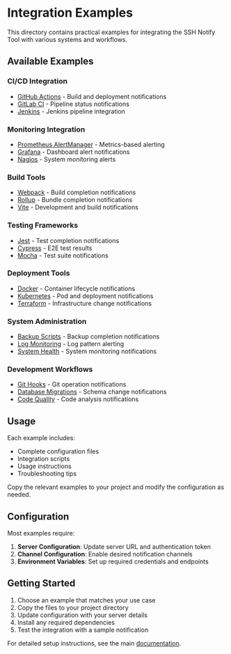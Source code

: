# Integration Examples

This directory contains practical examples for integrating the SSH Notify Tool with various systems and workflows.

## Available Examples

### CI/CD Integration
- [GitHub Actions](./ci-cd/github-actions.yml) - Build and deployment notifications
- [GitLab CI](./ci-cd/gitlab-ci.yml) - Pipeline status notifications
- [Jenkins](./ci-cd/jenkins-pipeline.groovy) - Jenkins pipeline integration

### Monitoring Integration
- [Prometheus AlertManager](./monitoring/prometheus-alertmanager.yml) - Metrics-based alerting
- [Grafana](./monitoring/grafana-webhook.py) - Dashboard alert notifications
- [Nagios](./monitoring/nagios-notify.sh) - System monitoring alerts

### Build Tools
- [Webpack](./build-tools/webpack-notify-plugin.js) - Build completion notifications
- [Rollup](./build-tools/rollup-notify-plugin.js) - Bundle completion notifications
- [Vite](./build-tools/vite-notify-plugin.js) - Development and build notifications

### Testing Frameworks
- [Jest](./testing/jest-notify.js) - Test completion notifications
- [Cypress](./testing/cypress-notify.js) - E2E test results
- [Mocha](./testing/mocha-notify.js) - Test suite notifications

### Deployment Tools
- [Docker](./deployment/docker-hooks.sh) - Container lifecycle notifications
- [Kubernetes](./deployment/k8s-hooks.yaml) - Pod and deployment notifications
- [Terraform](./deployment/terraform-notify.sh) - Infrastructure change notifications

### System Administration
- [Backup Scripts](./system/backup-notify.sh) - Backup completion notifications
- [Log Monitoring](./system/log-monitor.py) - Log pattern alerting
- [System Health](./system/health-check.sh) - System monitoring notifications

### Development Workflows
- [Git Hooks](./development/git-hooks.sh) - Git operation notifications
- [Database Migrations](./development/migration-notify.js) - Schema change notifications
- [Code Quality](./development/quality-gates.js) - Code analysis notifications

## Usage

Each example includes:
- Complete configuration files
- Integration scripts
- Usage instructions
- Troubleshooting tips

Copy the relevant examples to your project and modify the configuration as needed.

## Configuration

Most examples require:
1. **Server Configuration**: Update server URL and authentication token
2. **Channel Configuration**: Enable desired notification channels
3. **Environment Variables**: Set up required credentials and endpoints

## Getting Started

1. Choose an example that matches your use case
2. Copy the files to your project directory
3. Update configuration with your server details
4. Install any required dependencies
5. Test the integration with a sample notification

For detailed setup instructions, see the main [documentation](../docs/README.md).